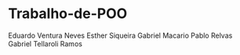 # Trabalho-de-POO
Eduardo Ventura Neves 
Esther Siqueira 
Gabriel Macario 
Pablo Relvas 
Gabriel Tellaroli Ramos
